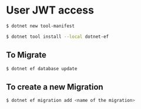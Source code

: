 # User JWT access

```bash
$ dotnet new tool-manifest 
```

```bash
$ dotnet tool install --local dotnet-ef
```


## To Migrate

```bash
$ dotnet ef database update
```


## To create a new Migration

```bash
$ dotnet ef migration add <name of the migration>
```

